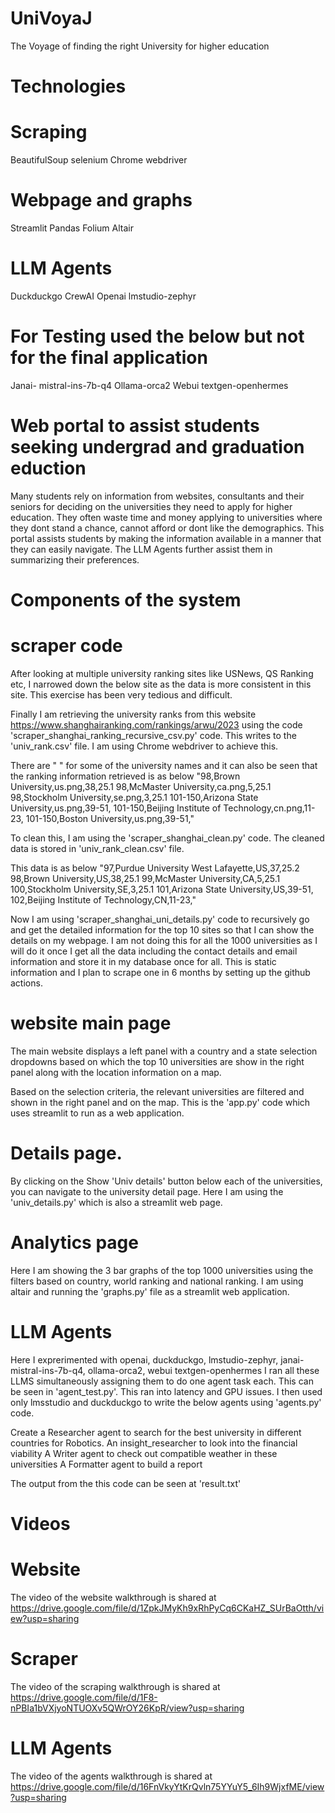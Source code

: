 # UniVoyaJ
The Voyage of finding the right University for higher education

# Technologies 
# Scraping 
BeautifulSoup
selenium
Chrome webdriver

# Webpage and graphs
Streamlit
Pandas
Folium
Altair

# LLM Agents 
Duckduckgo
CrewAI
Openai
lmstudio-zephyr
# For Testing used the below but not for the final application
Janai- mistral-ins-7b-q4
Ollama-orca2
Webui textgen-openhermes

# Web portal to assist students seeking undergrad and graduation eduction 
Many students rely on information from websites, consultants and their seniors for deciding on the universities they need to apply for higher education. They often waste time and money applying to universities where they dont stand a chance, cannot afford or dont like the demographics. This portal assists students by making the information available in a manner that they can easily navigate. The LLM Agents further assist them in summarizing their preferences. 


# Components of the system

# scraper code
After looking at multiple university ranking sites like USNews, QS Ranking etc, I narrowed down the below site as the data is more consistent in this site. This exercise has been very tedious and difficult. 

Finally I am retrieving the university ranks from this website https://www.shanghairanking.com/rankings/arwu/2023 using the code
'scraper_shanghai_ranking_recursive_csv.py' code. This writes to the 'univ_rank.csv' file. I am using Chrome webdriver to achieve this. 

There are " " for some of the university names and it can also be seen that the ranking information retrieved is as below 
"98,Brown University,us.png,38,25.1
98,McMaster University,ca.png,5,25.1
98,Stockholm University,se.png,3,25.1
101-150,Arizona State University,us.png,39-51,
101-150,Beijing Institute of Technology,cn.png,11-23,
101-150,Boston University,us.png,39-51,"

To clean this, I am using the 'scraper_shanghai_clean.py' code. The cleaned data is stored in 'univ_rank_clean.csv' file. 

This data is as below
"97,Purdue University  West Lafayette,US,37,25.2
98,Brown University,US,38,25.1
99,McMaster University,CA,5,25.1
100,Stockholm University,SE,3,25.1
101,Arizona State University,US,39-51,
102,Beijing Institute of Technology,CN,11-23,"

Now I am using 'scraper_shanghai_uni_details.py' code to recursively go and get the detailed information for the top 10 sites so that I can show the details on my webpage. I am not doing this for all the 1000 universities as I will do it once I get all the data including the contact details and email information and store it in my database once for all. This is static information and I plan to scrape one in 6 months by setting up the github actions. 

# website main page

The main website displays a left panel with a country and a state selection dropdowns based on which the top 10 universities are show in the right panel along with the location information on a map.

Based on the selection criteria, the relevant universities are filtered and shown in the right panel and on the map.
This is the 'app.py' code which uses streamlit to run as a web application.

# Details page. 
By clicking on the Show 'Univ details' button below each of the universities, you can navigate to the university detail page. 
Here  I am using the 'univ_details.py' which is also a streamlit web page.

# Analytics page
Here I am showing the 3 bar graphs of the top 1000 universities using the filters based on country, world ranking and national ranking. 
I am using altair and running the 'graphs.py' file as a streamlit web application. 

# LLM Agents

Here I exprerimented with openai, duckduckgo, lmstudio-zephyr, janai- mistral-ins-7b-q4, ollama-orca2, webui textgen-openhermes
I ran all these LLMS simultaneously assigning them to do one agent task each. This can be seen in 'agent_test.py'. This ran into latency and GPU issues. I then used only lmsstudio and duckduckgo to write the below agents using 'agents.py' code.

Create a Researcher agent to search for the best university in different countries for Robotics.
An insight_researcher to look into the financial viability
A Writer agent to check out compatible weather in these universities 
A Formatter agent to build a report

The output from the this code can be seen at 'result.txt'

# Videos

# Website
The video of the website walkthrough is shared at
https://drive.google.com/file/d/1ZpkJMyKh9xRhPyCq6CKaHZ_SUrBaOtth/view?usp=sharing

# Scraper
The video of the scraping walkthrough is shared at
https://drive.google.com/file/d/1F8-nPBIa1bVXjyoNTUOXv5QWrOY26KpR/view?usp=sharing

# LLM Agents
The video of the agents walkthrough is shared at
https://drive.google.com/file/d/16FnVkyYtKrQvln75YYuY5_6Ih9WjxfME/view?usp=sharing
